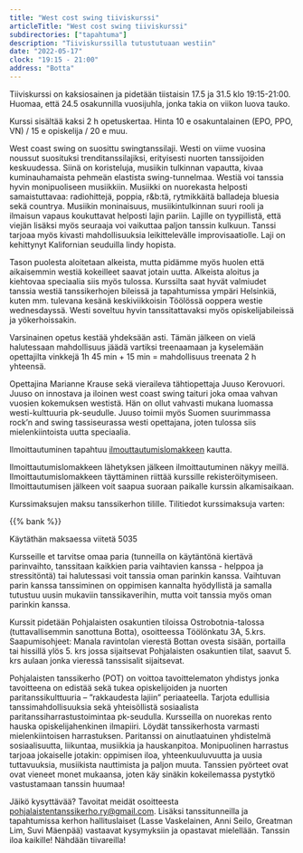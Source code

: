 ```yaml
---
title: "West cost swing tiiviskurssi"
articleTitle: "West cost swing tiiviskurssi"
subdirectories: ["tapahtuma"]
description: "Tiiviskurssilla tutustutuaan westiin"
date: "2022-05-17"
clock: "19:15 - 21:00"
address: "Botta"
---
```


Tiiviskurssi on kaksiosainen ja pidetään tiistaisin 17.5 ja 31.5 klo 19:15-21:00. Huomaa, että 24.5 osakunnilla vuosijuhla, jonka takia on viikon luova tauko.

Kurssi sisältää kaksi 2 h opetuskertaa. Hinta 10 e osakuntalainen (EPO, PPO, VN) / 15 e opiskelija / 20 e muu.

West coast swing on suosittu swingtanssilaji. Westi on viime vuosina noussut suosituksi trenditanssilajiksi, erityisesti nuorten tanssijoiden keskuudessa. Siinä on koristeluja, musiikin tulkinnan vapautta, kivaa kuminauhamaista pehmeän elastista swing-tunnelmaa. Westiä voi tanssia hyvin monipuoliseen musiikkiin. Musiikki on nuorekasta helposti samaistuttavaa: radiohittejä, poppia, r&b:tä, rytmikkäitä balladeja bluesia sekä countrya. Musiikin moninaisuus, musiikintulkinnan suuri rooli ja ilmaisun vapaus koukuttavat helposti lajin pariin. Lajille on tyypillistä, että viejän lisäksi myös seuraaja voi vaikuttaa paljon tanssin kulkuun. Tanssi tarjoaa myös kivasti mahdollisuuksia leikittelevälle improvisaatiolle. Laji on kehittynyt Kalifornian seuduilla lindy hopista.

Tason puolesta aloitetaan alkeista, mutta pidämme myös huolen että aikaisemmin westiä kokeilleet saavat jotain uutta. Alkeista aloitus ja kiehtovaa speciaalia siis myös tulossa. Kurssilta saat hyvät valmiudet tanssia westiä tanssikerhojen bileissä ja tapahtumissa ympäri Helsinkiä, kuten mm. tulevana kesänä keskiviikkoisin Töölössä ooppera westie wednesdayssä. Westi soveltuu hyvin tanssitattavaksi myös opiskelijabileissä ja yökerhoissakin.

Varsinainen opetus kestää yhdeksään asti. Tämän jälkeen on vielä halutessaan mahdollisuus jäädä vartiksi treenaamaan ja kyselemään opettajilta vinkkejä 1h 45 min + 15 min = mahdollisuus treenata 2 h yhteensä.

Opettajina Marianne Krause sekä vieraileva tähtiopettaja Juuso Kerovuori. Juuso on innostava ja iloinen west coast swing taituri joka omaa vahvan vuosien kokemuksen westistä. Hän on ollut vahvasti mukana luomassa westi-kulttuuria pk-seudulle. Juuso toimii myös Suomen suurimmassa rock’n and swing tassiseurassa westi opettajana, joten tulossa siis mielenkiintoista uutta speciaalia.

Ilmoittautuminen tapahtuu [ilmouttautumislomakkeen](https://docs.google.com/forms/d/e/1FAIpQLSdTcsfRr7l6AOkKC-Ay_En05fNHFBCEiVN9wgiAeezen2Te7w/viewform?fbclid=IwAR1dg_Z9m1HSk0a29kyNvtC_wXHP-ZTY4GjiUlkx2guRwhkUXtLuLf8G4Hc) kautta.

Ilmoittautumislomakkeen lähetyksen jälkeen ilmoittautuminen näkyy meillä. Ilmoittautumislomakkeen täyttäminen riittää kurssille rekisteröitymiseen. Ilmoittautumisen jälkeen voit saapua suoraan paikalle kurssin alkamisaikaan.

Kurssimaksujen maksu tanssikerhon tilille. Tilitiedot kurssimaksuja varten:

{{% bank %}}

Käytäthän maksaessa viitetä 5035

Kursseille et tarvitse omaa paria (tunneilla on käytäntönä kiertävä parinvaihto, tanssitaan kaikkien paria vaihtavien kanssa - helppoa ja stressitöntä) tai halutessasi voit tanssia oman parinkin kanssa. Vaihtuvan parin kanssa tanssiminen on oppimisen kannalta hyödyllistä ja samalla tutustuu uusin mukaviin tanssikaverihin, mutta voit tanssia myös oman parinkin kanssa.

Kurssit pidetään Pohjalaisten osakuntien tiloissa Ostrobotnia-talossa (tuttavallisemmin sanottuna Botta), osoitteessa Töölönkatu 3A, 5.krs. Saapumisohjeet: Manala ravintolan vierestä Bottan ovesta sisään, portailla tai hissillä ylös 5. krs jossa sijaitsevat Pohjalaisten osakuntien tilat, saavut 5. krs aulaan jonka vieressä tanssisalit sijaitsevat.

Pohjalaisten tanssikerho (POT) on voittoa tavoittelematon yhdistys jonka tavoitteena on edistää sekä tukea opiskelijoiden ja nuorten paritanssikulttuuria – ”rakkaudesta lajiin” periaateella. Tarjota edullisia tanssimahdollisuuksia sekä yhteisöllistä sosiaalista paritanssiharrastustoimintaa pk-seudulla. Kursseilla on nuorekas rento hauska opiskelijahenkinen ilmapiiri. Löydät tanssikerhosta varmasti mielenkiintoisen harrastuksen. Paritanssi on ainutlaatuinen yhdistelmä sosiaalisuutta, liikuntaa, musiikkia ja hauskanpitoa. Monipuolinen harrastus tarjoaa jokaiselle jotakin: oppimisen iloa, yhteenkuuluvuutta ja uusia tuttavuuksia, musiikista nauttimista ja paljon muuta. Tanssien pyörteet ovat ovat vieneet monet mukaansa, joten käy sinäkin kokeilemassa pystytkö vastustamaan tanssin huumaa!

Jäikö kysyttävää? Tavoitat meidät osoitteesta pohjalaistentanssikerho.ry@gmail.com. Lisäksi tanssitunneilla ja tapahtumissa kerhon hallituslaiset (Lasse Vaskelainen, Anni Seilo, Greatman Lim, Suvi Mäenpää) vastaavat kysymyksiin ja opastavat mielellään. Tanssin iloa kaikille! Nähdään tiivareilla!
